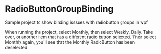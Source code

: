 # RadioButtonGroupBinding
Sample project to show binding isssues with radiobutton groups in wpf


When running the project, select Monthly, then select Weekly, Daily, Take over, or another item that has a different radio button selected.
Then select Monthly again, you'll see that the Monthly RadioButton has been deselected.
